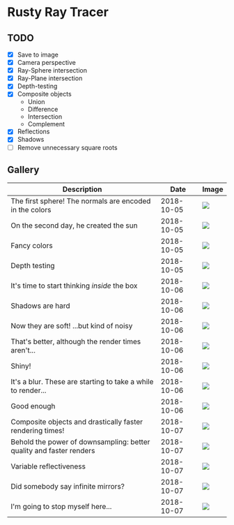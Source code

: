 # Rusty Ray Tracer

## TODO

- [X] Save to image
- [X] Camera perspective
- [X] Ray-Sphere intersection
- [X] Ray-Plane intersection
- [X] Depth-testing
- [X] Composite objects
  - Union
  - Difference
  - Intersection
  - Complement
- [X] Reflections
- [X] Shadows
- [ ] Remove unnecessary square roots

## Gallery

| Description | Date | Image |
| --- | ---  | --- |
| The first sphere! The normals are encoded in the colors | 2018-10-05 | ![](gallery/out0.png) |
| On the second day, he created the sun | 2018-10-05 | ![](gallery/out1.png) |
| Fancy colors | 2018-10-05 | ![](gallery/out2.png) |
| Depth testing | 2018-10-05 | ![](gallery/out3.png) |
| It's time to start thinking *inside* the box | 2018-10-06 | ![](gallery/out4.png) |
| Shadows are hard | 2018-10-06 | ![](gallery/out5.png) |
| Now they are soft! ...but kind of noisy | 2018-10-06 | ![](gallery/out6.png) |
| That's better, although the render times aren't... | 2018-10-06 | ![](gallery/out7.png) |
| Shiny! | 2018-10-06 | ![](gallery/out8.png) |
| It's a blur. These are starting to take a while to render... | 2018-10-06 | ![](gallery/out9.png) |
| Good enough | 2018-10-06 | ![](gallery/out11.png) |
| Composite objects and drastically faster rendering times! | 2018-10-07 | ![](gallery/out12.png) |
| Behold the power of downsampling: better quality and faster renders | 2018-10-07 | ![](gallery/out13.png) |
| Variable reflectiveness | 2018-10-07 | ![](gallery/out14.png) |
| Did somebody say infinite mirrors? | 2018-10-07 | ![](gallery/out15.png) |
| I'm going to stop myself here... | 2018-10-07 | ![](gallery/out16.png) |

